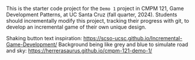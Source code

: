 This is the starter code project for the `Demo 1` project in CMPM 121, Game Development Patterns, at UC Santa Cruz (fall quarter, 2024). Students should incrementally modify this project, tracking their progress with git, to develop an incremental game of their own unique design. 

Shaking button text inspiration: https://scso-ucsc.github.io/Incremental-Game-Development/
Background being like grey and blue to simulate road and sky: https://herrerasaurus.github.io/cmpm-121-demo-1/

